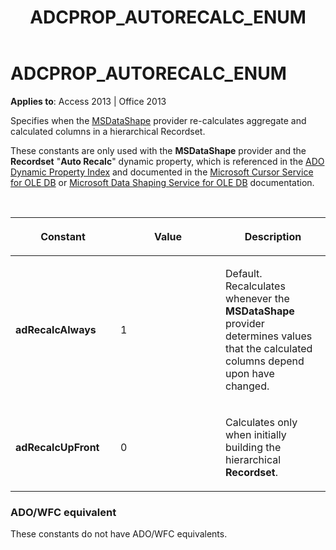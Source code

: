﻿---
title: ADCPROP_AUTORECALC_ENUM
TOCTitle: ADCPROP_AUTORECALC_ENUM
ms:assetid: 79ed16c1-964d-bf88-22c9-aa0a51303da6
ms:mtpsurl: https://msdn.microsoft.com/library/JJ249502(v=office.15)
ms:contentKeyID: 48545779
ms.date: 10/18/2018
mtps_version: v=office.15
---

# ADCPROP\_AUTORECALC\_ENUM

**Applies to**: Access 2013 | Office 2013

Specifies when the [MSDataShape](microsoft-data-shaping-service-for-ole-db-ado-service-provider.md) provider re-calculates aggregate and calculated columns in a hierarchical Recordset.

These constants are only used with the **MSDataShape** provider and the **Recordset** "**Auto Recalc**" dynamic property, which is referenced in the [ADO Dynamic Property Index](ado-dynamic-property-index.md) and documented in the [Microsoft Cursor Service for OLE DB](microsoft-cursor-service-for-ole-db-ado-service-component.md) or [Microsoft Data Shaping Service for OLE DB](microsoft-data-shaping-service-for-ole-db-ado-service-provider.md) documentation.

<br/>

<table>
<colgroup>
<col style="width: 33%" />
<col style="width: 33%" />
<col style="width: 33%" />
</colgroup>
<thead>
<tr class="header">
<th><p>Constant</p></th>
<th><p>Value</p></th>
<th><p>Description</p></th>
</tr>
</thead>
<tbody>
<tr class="odd">
<td><p><strong>adRecalcAlways</strong></p></td>
<td><p>1</p></td>
<td><p>Default. Recalculates whenever the <strong>MSDataShape</strong> provider determines values that the calculated columns depend upon have changed.</p></td>
</tr>
<tr class="even">
<td><p><strong>adRecalcUpFront</strong></p></td>
<td><p>0</p></td>
<td><p>Calculates only when initially building the hierarchical <strong>Recordset</strong>.</p></td>
</tr>
</tbody>
</table>


### ADO/WFC equivalent

These constants do not have ADO/WFC equivalents.

